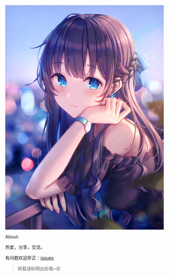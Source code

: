 <img id="img" src="img/1.jpg" align="center"/>

<script>
	var unm = Math.round(Math.random()*10);
	document.getElementById("img").src="img/"+unm+".jpg";
</script>

About:

热爱，分享，交流。

<!--制定高瞻远瞩的目标，为之狂热的追求并力求完美；一旦阶段性的目标达到，不因此停步。-->

<!--陪同在泰戈尔身边的人，是当时最卓越的一群人，这些人站在那里，自信而笃定，那种从容让我十分羡慕。-->

<!--顺，不妄喜；逆，不惶馁；安，不奢逸；危，不惊惧；胸有惊雷而面如平湖者可拜上将军。-->

<!--在没有资源的情况下去追求机会，这就是企业家精神。-->

有问题欢迎斧正：[issues](https://github.com/amliaW4/amliaW4.github.io/issues)

> 转载请标明出处哦~😜